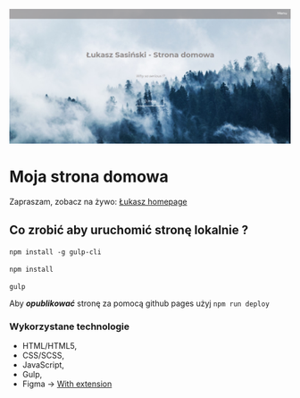 ![Homepage screenshot](github/modern-design.PNG)

# Moja strona domowa

Zapraszam, zobacz na żywo: [Łukasz homepage](https://sasinskil.github.io/homepage-gulp)

## Co zrobić aby uruchomić stronę lokalnie ?

`npm install -g gulp-cli`

`npm install`

`gulp`

Aby ***opublikować*** stronę za pomocą github pages użyj `npm run deploy`

### Wykorzystane technologie

- HTML/HTML5,
- CSS/SCSS,
- JavaScript,
- Gulp,
- Figma -> [With extension](https://pdkit.co)

